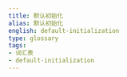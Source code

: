 ```yaml
---
title: 默认初始化
alias: 默认初始化
english: default-initialization
type: glossary
tags:
- 词汇表
- default-initialization
---
```

